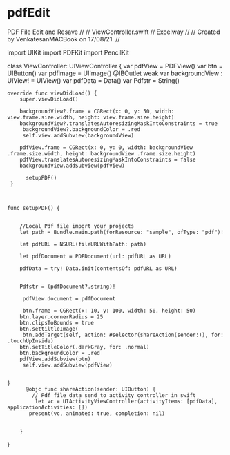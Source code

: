 # pdfEdit
PDF File Edit and Resave
//
//  ViewController.swift
//  Excelway
//
//  Created by VenkatesanMACBook on 17/08/21.
//

import UIKit
import PDFKit
 import PencilKit

class ViewController: UIViewController {
    var pdfView = PDFView()
     var btn = UIButton()
    var pdfimage = UIImage()
    @IBOutlet weak var backgroundView : UIView! = UIView()
     var pdfData = Data()
    var Pdfstr = String()
    
    override func viewDidLoad() {
        super.viewDidLoad()
 
        backgroundView?.frame = CGRect(x: 0, y: 50, width: view.frame.size.width, height: view.frame.size.height)
        backgroundView?.translatesAutoresizingMaskIntoConstraints = true
         backgroundView?.backgroundColor = .red
         self.view.addSubview(backgroundView)
 
        pdfView.frame = CGRect(x: 0, y: 0, width: backgroundView .frame.size.width, height: backgroundView .frame.size.height)
        pdfView.translatesAutoresizingMaskIntoConstraints = false
        backgroundView.addSubview(pdfView)
 
          setupPDF()
     }
 
    
       
    func setupPDF() {
        
        
        //Local Pdf file import your projects
        let path = Bundle.main.path(forResource: "sample", ofType: "pdf")!
        
        let pdfURL = NSURL(fileURLWithPath: path)

        let pdfDocument = PDFDocument(url: pdfURL as URL)
 
        pdfData = try! Data.init(contentsOf: pdfURL as URL)

        
        Pdfstr = (pdfDocument?.string)!
        
         pdfView.document = pdfDocument
        
         btn.frame = CGRect(x: 10, y: 100, width: 50, height: 50)
        btn.layer.cornerRadius = 25
        btn.clipsToBounds = true
        btn.settiltleImage(
         btn.addTarget(self, action: #selector(shareAction(sender:)), for: .touchUpInside)
        btn.setTitleColor(.darkGray, for: .normal)
        btn.backgroundColor = .red
        pdfView.addSubview(btn)
         self.view.addSubview(pdfView)
        
     
    }
          @objc func shareAction(sender: UIButton) {
            // Pdf file data send to activity controller in swift
             let vc = UIActivityViewController(activityItems: [pdfData], applicationActivities: [])
           present(vc, animated: true, completion: nil)
             
 
        }
        
 


}
